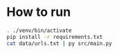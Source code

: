 # How to run

```bash
. ./venv/bin/activate
pip install -r requirements.txt
cat data/urls.txt | py src/main.py
```
